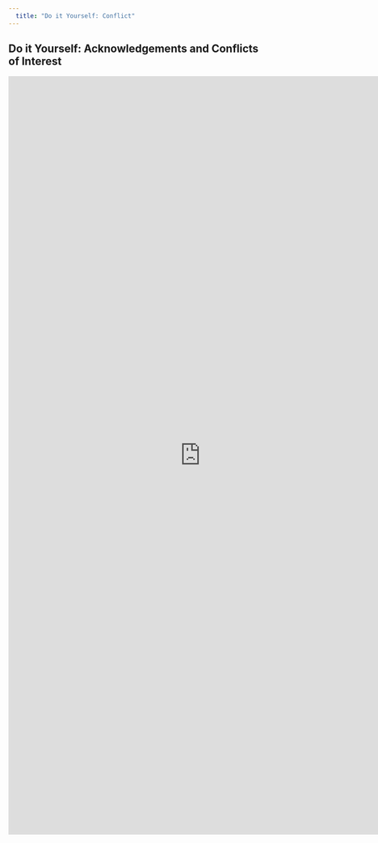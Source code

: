 ```yaml
---
  title: "Do it Yourself: Conflict"
---
```


##  Do it Yourself: Acknowledgements and Conflicts of Interest

<iframe src="https://docs.google.com/forms/d/e/1FAIpQLSfXXgmtNum5gTCPLUzYywTeRu06FM09qJMqf-o8M1yrKgOC9g/viewform?usp=sf_link" width="760" height="1500" frameborder="0" marginheight="0" marginwidth="0">Loading...</iframe>
